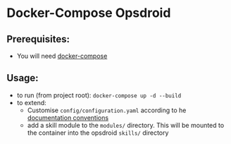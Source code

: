# Docker-Compose Opsdroid

## Prerequisites:

* You will need [docker-compose](https://docs.docker.com/compose/install/)

## Usage:

* to run (from project root): `docker-compose up -d --build`
* to extend:
    * Customise `config/configuration.yaml` according to he [documentation conventions](http://opsdroid.readthedocs.io/en/latest/configuration-reference/)
    * add a skill module to the `modules/` directory. This will be mounted to the container into the opsdroid `skills/` directory